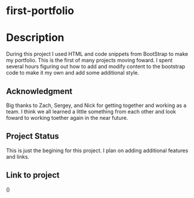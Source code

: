 # first-portfolio

# Description
During this project I used HTML and code snippets from BootStrap to make my portfolio.
This is the first of many projects moving foward. I spent several hours figuring out how to add and modify
content to the bootstrap code to make it my own and add some additional style.

## Acknowledgment
Big thanks to Zach, Sergey, and Nick for getting together and working as a team. I think we all 
learned a little something from each other and look foward to working toether again in the near
future.

## Project Status
This is just the begining for this project. I plan on adding additional features
and links. 


## Link to project

()